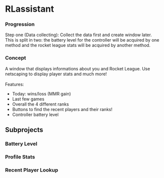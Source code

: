 # RLassistant #

### Progression ###
Step one (Data collecting): Collect the data first and create window later. This is split in two: the battery level
for the controller will be acquired by one method and the rocket league stats will be acquired by another method.

### Concept ###
A window that displays informations about you and Rocket League. Use netscaping to display player stats and much more!
<br></br>
Features:
- Today: wins/loss (MMR gain)
- Last few games
- Overall the 4 different ranks
- Buttons to find the recent players and their ranks!
- Controller battery level

## Subprojects ##

### Battery Level ###

### Profile Stats ###

### Recent Player Lookup ###